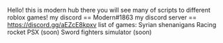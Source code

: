 Hello! this is modern hub
there you will see many of scripts to different roblox games!
my discord == Modern#1863
my discord server == https://discord.gg/aEZcE8kpxv
list of games:
Syrian shenanigans
Racing rocket
PSX (soon)
Sword fighters simulator (soon)
